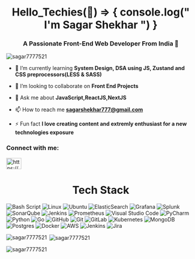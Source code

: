 <h1 align="center">Hello_Techies(👋) => {
 console.log(" I'm Sagar Shekhar ")
}</h1>
<h3 align="center">A Passionate Front-End Web Developer From India 📍</h3>

<p align="left"> <img src="https://komarev.com/ghpvc/?username=sagar7777521&label=Profile%20views&color=0e75b6&style=flat" alt="sagar7777521" /> </p>

- 🌱 I’m currently learning **System Design, DSA using JS, Zustand and CSS preprocessors(LESS & SASS)**

- 👯 I’m looking to collaborate on **Front End Projects**

- 💬 Ask me about **JavaScript,ReactJS,NextJS**

- 📫 How to reach me **sagarshekhar777@gmail.com**

- ⚡ Fun fact **I love creating content and extremly enthusiast for a new technologies exposure**

<h3 align="left">Connect with me:</h3>
<p align="left">
<a href="https://www.linkedin.com/in/sagar-shekhar-865208160/" target="blank"><img align="center" src="https://raw.githubusercontent.com/rahuldkjain/github-profile-readme-generator/master/src/images/icons/Social/linked-in-alt.svg" alt="https://www.linkedin.com/in/sagar-shekhar-865208160/" height="30" width="40" /></a>
</p>

<h1 align="center">Tech Stack</h1>
<p align="center"> 
 
  ![Bash Script](https://img.shields.io/badge/bash_script-%23121011.svg?style=for-the-badge&logo=gnu-bash&logoColor=white)
  ![Linux](https://img.shields.io/badge/Linux-FCC624?style=for-the-badge&logo=linux&logoColor=black)
  ![Ubuntu](https://img.shields.io/badge/Ubuntu-E95420?style=for-the-badge&logo=ubuntu&logoColor=white)
  ![ElasticSearch](https://img.shields.io/badge/-ElasticSearch-005571?style=for-the-badge&logo=elasticsearch)
  ![Grafana](https://img.shields.io/badge/grafana-%23F46800.svg?style=for-the-badge&logo=grafana&logoColor=white)
  ![Splunk](https://img.shields.io/badge/splunk-%23000000.svg?style=for-the-badge&logo=splunk&logoColor=white)
  ![SonarQube](https://img.shields.io/badge/SonarQube-black?style=for-the-badge&logo=sonarqube&logoColor=4E9BCD)
  ![Jenkins](https://img.shields.io/badge/jenkins-%232C5263.svg?style=for-the-badge&logo=jenkins&logoColor=white)
  ![Prometheus](https://img.shields.io/badge/Prometheus-E6522C?style=for-the-badge&logo=Prometheus&logoColor=white)
  ![Visual Studio Code](https://img.shields.io/badge/Visual%20Studio%20Code-0078d7.svg?style=for-the-badge&logo=visual-studio-code&logoColor=white)
  ![PyCharm](https://img.shields.io/badge/pycharm-143?style=for-the-badge&logo=pycharm&logoColor=black&color=black&labelColor=green)
  ![Python](https://img.shields.io/badge/python-3670A0?style=for-the-badge&logo=python&logoColor=ffdd54)
  ![Go](https://img.shields.io/badge/go-%2300ADD8.svg?style=for-the-badge&logo=go&logoColor=white)
  ![GitHub](https://img.shields.io/badge/github-%23121011.svg?style=for-the-badge&logo=github&logoColor=white)
  ![Git](https://img.shields.io/badge/git-%23F05033.svg?style=for-the-badge&logo=git&logoColor=white)
  ![GitLab](https://img.shields.io/badge/gitlab-%23181717.svg?style=for-the-badge&logo=gitlab&logoColor=white)
  ![Kubernetes](https://img.shields.io/badge/kubernetes-%23326ce5.svg?style=for-the-badge&logo=kubernetes&logoColor=white)
  ![MongoDB](https://img.shields.io/badge/MongoDB-%234ea94b.svg?style=for-the-badge&logo=mongodb&logoColor=white)
  ![Postgres](https://img.shields.io/badge/postgres-%23316192.svg?style=for-the-badge&logo=postgresql&logoColor=white)
  ![Docker](https://img.shields.io/badge/docker-%230db7ed.svg?style=for-the-badge&logo=docker&logoColor=white)
  ![AWS](https://img.shields.io/badge/AWS-%23FF9900.svg?style=for-the-badge&logo=amazon-aws&logoColor=white)
  ![Jenkins](https://img.shields.io/badge/jenkins-%232C5263.svg?style=for-the-badge&logo=jenkins&logoColor=white)
  ![Jira](https://img.shields.io/badge/jira-%230A0FFF.svg?style=for-the-badge&logo=jira&logoColor=white)

<p><img align="left" src="https://github-readme-stats.vercel.app/api/top-langs?username=sagar7777521&show_icons=true&locale=en&layout=compact" alt="sagar7777521" /></p>

<p>&nbsp;<img align="center" src="https://github-readme-stats.vercel.app/api?username=sagar7777521&show_icons=true&locale=en" alt="sagar7777521" /></p>

<p><img align="center" src="https://github-readme-streak-stats.herokuapp.com/?user=sagar7777521&" alt="sagar7777521" /></p>

<!--
**Sagar7777521/Sagar7777521** is a ✨ _special_ ✨ repository because its `README.md` (this file) appears on your GitHub profile.

Here are some ideas to get you started:

- 🔭 I’m currently working on ...
- 🌱 I’m currently learning ...
- 👯 I’m looking to collaborate on ...
- 🤔 I’m looking for help with ...
- 💬 Ask me about ...
- 📫 How to reach me: ...
- 😄 Pronouns: ...
- ⚡ Fun fact: ...
-->
